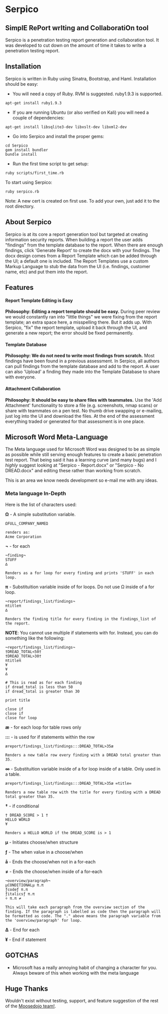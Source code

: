 # Serpico
## SimplE RePort wrIting and CollaboratiOn tool
Serpico is a penetration testing report generation and collaboration tool. It was developed to cut down on the amount of time it takes to write a penetration testing report. 

## Installation
Serpico is written in Ruby using Sinatra, Bootstrap, and Haml. Installation should be easy:

- You will need a copy of Ruby. RVM is suggested. ruby1.9.3 is supported.

```
apt-get install ruby1.9.3
```

- If you are running Ubuntu (or also verified on Kali) you will need a couple of dependencies:
```
apt-get install libsqlite3-dev libxslt-dev libxml2-dev
```

- Go into Serpico and install the proper gems:
```
cd Serpico
gem install bundler
bundle install
```

- Run the first time script to get setup:
```
ruby scripts/first_time.rb
```

To start using Serpico:
```
ruby serpico.rb
```

Note: A new cert is created on first use. To add your own, just add it to the root directory.

## About Serpico
Serpico is at its core a report generation tool but targeted at creating information security reports. When building a report the user adds "findings" from the template database to the report. When there are enough findings, click 'Generate Report' to create the docx with your findings. The docx design comes from a Report Template which can be added through the UI; a default one is included. The Report Templates use a custom Markup Language to stub the data from the UI (i.e. findings, customer name, etc) and put them into the report.

## Features
#### Report Template Editing is Easy
**Philosophy: Editing a report template should be easy.**
During peer review we would constantly ran into "little things" we were fixing from the report template; an extra space here, a misspelling there. But it adds up. With Serpico, "fix" the report template, upload it back through the UI, and generate a new report; the error should be fixed permanently.

#### Template Database
**Philosophy: We do not need to write most findings from scratch.**
Most findings have been found in a previous assessment. In Serpico, all authors can pull findings from the template database and add to the report. A user can also 'Upload' a finding they made into the Template Database to share with everyone.

#### Attachment Collaboration
**Philosophy: It should be easy to share files with teammates.**
Use the 'Add Attachment' functionality to store a file (e.g. screenshots, nmap scans) or share with teammates on a pen test. No thumb drive swapping or e-mailing, just log into the UI and download the files. At the end of the assessment everything traded or generated for that assessment is in one place.


## Microsoft Word Meta-Language
The Meta language used for Microsoft Word was designed to be as simple as possible while still serving enough features to create a basic penetration test report.  That being said it has a learning curve (and many bugs) and I _highly_ suggest looking at "Serpico - Report.docx" or "Serpico - No DREAD.docx" and editing these rather than working from scratch.

This is an area we know needs development so e-mail me with any ideas.

### Meta language In-Depth
Here is the list of characters used:

__Ω__ - A simple substitution variable.

```
ΩFULL_COMPANY_NAMEΩ

renders as:
Acme Corporation
```

__¬__ - for each

```
¬finding¬
STUFF
∆

Renders as a for loop for every finding and prints 'STUFF' in each loop. 
```

__π__ - Substituition variable inside of for loops. Do not use Ω inside of a for loop.

```
¬report/findings_list/findings¬
πtitleπ
∆

Renders the finding title for every finding in the findings_list of the report.
```

__NOTE__: You cannot use multiple if statements with for. Instead, you can do something like the following:
```
¬report/findings_list/findings¬
†DREAD_TOTAL<50†
†DREAD_TOTAL>30†
πtitleπ
¥
¥
∆

# This is read as for each finding
if dread_total is less than 50
if dread_total is greater than 30

print title

close if
close if
close for loop

```


__æ__ - for each loop for table rows only

__:::__ - is used for if statements within the row

```
æreport/findings_list/findings:::DREAD_TOTAL>35æ

Renders a new table row every finding with a DREAD total greater than 35.
```

__∞__ - Substituition variable inside of a for loop inside of a table. Only used in a table.
```
æreport/findings_list/findings:::DREAD_TOTAL>35æ ∞title∞

Renders a new table row with the title for every finding with a DREAD total greater than 35.
```

__†__ - if conditional
```
† DREAD_SCORE > 1 †
HELLO WORLD
¥

Renders a HELLO WORLD if the DREAD_SCORE is > 1
```

__µ__ - Initiates choose/when structure

__ƒ__ - The when value in a choose/when

__å__ - Ends the choose/when not in a for-each

__≠__ - Ends the choose/when inside of a for-each


```
¬overview/paragraph¬ 
µCONDITIONALµ π.π
ƒcodeƒ π.π
ƒitalicsƒ π.π
÷ π.π ≠

This will take each paragraph from the overview section of the finding. If the paragraph is labelled as code then the paragraph will be formatted as code. The "." above means the paragraph variable from the 'overview/paragraph' for loop. 

```

__∆__ - End for each

__¥__ - End if statement




## GOTCHAS
- Microsoft has a really annoying habit of changing a character for you. Always beware of this when working with the meta language

## Huge Thanks
Wouldn't exist without testing, support, and feature suggestion of the rest of the [Moosedojo team!](https://github.com/MooseDojo).

